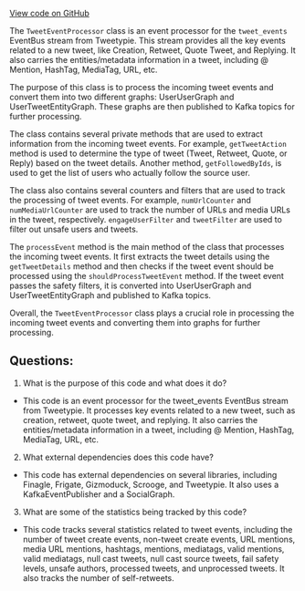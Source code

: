[View code on GitHub](https://github.com/misbahsy/the-algorithm/recos-injector/server/src/main/scala/com/twitter/recosinjector/event_processors/TweetEventProcessor.scala)

The `TweetEventProcessor` class is an event processor for the `tweet_events` EventBus stream from Tweetypie. This stream provides all the key events related to a new tweet, like Creation, Retweet, Quote Tweet, and Replying. It also carries the entities/metadata information in a tweet, including @ Mention, HashTag, MediaTag, URL, etc.

The purpose of this class is to process the incoming tweet events and convert them into two different graphs: UserUserGraph and UserTweetEntityGraph. These graphs are then published to Kafka topics for further processing.

The class contains several private methods that are used to extract information from the incoming tweet events. For example, `getTweetAction` method is used to determine the type of tweet (Tweet, Retweet, Quote, or Reply) based on the tweet details. Another method, `getFollowedByIds`, is used to get the list of users who actually follow the source user.

The class also contains several counters and filters that are used to track the processing of tweet events. For example, `numUrlCounter` and `numMediaUrlCounter` are used to track the number of URLs and media URLs in the tweet, respectively. `engageUserFilter` and `tweetFilter` are used to filter out unsafe users and tweets.

The `processEvent` method is the main method of the class that processes the incoming tweet events. It first extracts the tweet details using the `getTweetDetails` method and then checks if the tweet event should be processed using the `shouldProcessTweetEvent` method. If the tweet event passes the safety filters, it is converted into UserUserGraph and UserTweetEntityGraph and published to Kafka topics.

Overall, the `TweetEventProcessor` class plays a crucial role in processing the incoming tweet events and converting them into graphs for further processing.
## Questions: 
 1. What is the purpose of this code and what does it do?
- This code is an event processor for the tweet_events EventBus stream from Tweetypie. It processes key events related to a new tweet, such as creation, retweet, quote tweet, and replying. It also carries the entities/metadata information in a tweet, including @ Mention, HashTag, MediaTag, URL, etc.

2. What external dependencies does this code have?
- This code has external dependencies on several libraries, including Finagle, Frigate, Gizmoduck, Scrooge, and Tweetypie. It also uses a KafkaEventPublisher and a SocialGraph.

3. What are some of the statistics being tracked by this code?
- This code tracks several statistics related to tweet events, including the number of tweet create events, non-tweet create events, URL mentions, media URL mentions, hashtags, mentions, mediatags, valid mentions, valid mediatags, null cast tweets, null cast source tweets, fail safety levels, unsafe authors, processed tweets, and unprocessed tweets. It also tracks the number of self-retweets.